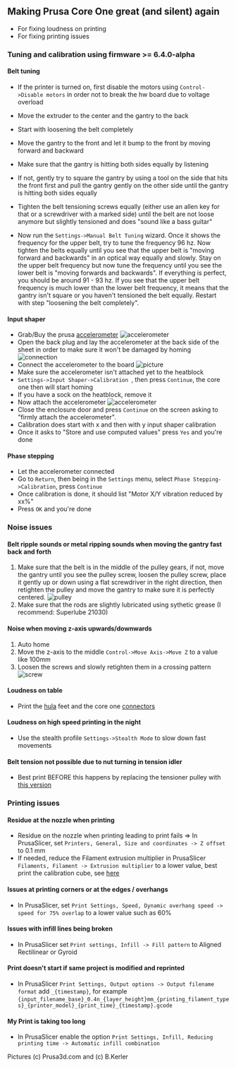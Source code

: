 ## Making Prusa Core One great (and silent) again
- For fixing loudness on printing
- For fixing printing issues

### Tuning and calibration using firmware >= 6.4.0-alpha

#### Belt tuning
- If the printer is turned on, first disable the motors using ```Control->Disable motors``` in order not to break the hw board due to voltage overload

- Move the extruder to the center and the gantry to the back
- Start with loosening the belt completely
- Move the gantry to the front and let it bump to the front by moving forward and backward
- Make sure that the gantry is hitting both sides equally by listening
- If not, gently try to square the gantry by using a tool on the side that hits the front first and pull the gantry gently 
  on the other side until the gantry is hitting both sides equally 
- Tighten the belt tensioning screws equally (either use an allen key for that or a screwdriver with a marked side) until
  the belt are not loose anymore but slightly tensioned and does "sound like a bass guitar"
- Now run the ```Settings->Manual Belt Tuning``` wizard. Once it shows the frequency for the upper belt, try to tune the
  frequency 96 hz. Now tighten the belts equally until you see that the upper belt is "moving forward and backwards" in an optical way
  equally and slowly. Stay on the upper belt frequency but now tune the frequency until you see the lower belt is "moving forwards and backwards".
  If everything is perfect, you should be around 91 - 93 hz. If you see that the upper belt frequency is much lower than the lower belt frequency,
  it means that the gantry isn't square or you haven't tensioned the belt equally. Restart with step "loosening the belt completely".

#### Input shaper
- Grab/Buy the prusa [accelerometer](https://help.prusa3d.com/article/accelerometer-core-one-mk4-s-mk3-9-s_729349) ![accelerometer](https://cdn.help.prusa3d.com/wp-content/uploads/2025/04/410eb67ff568fddaa1019583b75ab776_painted.jpeg) 
- Open the back plug and lay the accelerometer at the back side of the sheet in order to make sure it won't be damaged by homing ![connection]({{site.baseurl}}/images/calibration.jpeg)
- Connect the accelerometer to the board ![picture](https://cdn.help.prusa3d.com/wp-content/uploads/2025/03/37cbb884af39165912f63c44aaa69454.jpg)
- Make sure the accelerometer isn't attached yet to the heatblock
- ```Settings->Input Shaper->Calibration ```, then press ```Continue```, the core one then will start homing
- If you have a sock on the heatblock, remove it
- Now attach the accelerometer ![accelerometer]({{site.baseurl}}/images/accelerometer.jpeg)
- Close the enclosure door and press ```Continue``` on the screen asking to "firmly attach the accelerometer".
- Calibration does start with x and then with y input shaper calibration
- Once it asks to "Store and use computed values" press ```Yes``` and you're done

#### Phase stepping
- Let the accelerometer connected
- Go to ```Return```, then being in the  ```Settings``` menu, select ```Phase Stepping->Calibration```, press ```Continue```
- Once calibration is done, it should list "Motor X/Y vibration reduced by xx%"
- Press ```OK``` and you're done


### Noise issues
#### Belt ripple sounds or metal ripping sounds when moving the gantry fast back and forth
1. Make sure that the belt is in the middle of the pulley gears, if not, move the gantry until you see
the pulley screw, loosen the pulley screw, place it gently up or down using a flat screwdriver in the right direction, then retighten the pulley and move the gantry 
to make sure it is perfectly centered.
![pulley]({{site.baseurl}}/images/pulley.png)
2. Make sure that the rods are slightly lubricated using sythetic grease (I recommend: Superlube 21030)

#### Noise when moving z-axis upwards/downwards
1. Auto home
2. Move the z-axis to the middle ```Control->Move Axis->Move Z``` to a value like 100mm
3. Loosen the screws and slowly retighten them in a crossing pattern
![screw]({{site.baseurl}}/images/screw.png)

#### Loudness on table
- Print the [hula](https://www.printables.com/model/873633-hula-v10-anti-vibration-feet-for-prusa-mk34-core-o) feet and the core one [connectors](https://www.printables.com/model/1288903-core-one-connector-for-hula)

#### Loudness on high speed printing in the night
- Use the stealth profile ```Settings->Stealth Mode``` to slow down fast movements

#### Belt tension not possible due to nut turning in tension idler
- Best print BEFORE this happens by replacing the tensioner pulley with [this version](https://www.printables.com/model/1360563-core-one-belt-tensioner-pulley-to-take-a-threaded/files)
  
### Printing issues

#### Residue at the nozzle when printing
- Residue on the nozzle when printing leading to print fails => In PrusaSlicer, set ```Printers, General, Size and coordinates -> Z offset``` to 0.1 mm
- If needed, reduce the Filament extrusion multiplier in PrusaSlicer ```Filaments, Filament -> Extrusion multiplier``` to a lower value, best print the calibration cube, see [here](https://help.prusa3d.com/article/extrusion-multiplier-calibration_2257) 

#### Issues at printing corners or at the edges / overhangs
- In PrusaSlicer, set ```Print Settings, Speed, Dynamic overhang speed -> speed for 75% overlap``` to a lower value such as 60%

#### Issues with infill lines being broken
- In PrusaSlicer set ```Print settings, Infill -> Fill pattern``` to Aligned Rectilinear or Gyroid

#### Print doesn't start if same project is modified and reprinted
- In PrusaSlicer ```Print Settings, Output options -> Output filename format``` add ```_{timestamp}```, for example ```{input_filename_base}_0.4n_{layer_height}mm_{printing_filament_types}_{printer_model}_{print_time}_{timestamp}.gcode```

#### My Print is taking too long
- In PrusaSlicer enable the option ```Print Settings, Infill, Reducing printing time -> Automatic infill combination```

Pictures (c) Prusa3d.com and (c) B.Kerler
